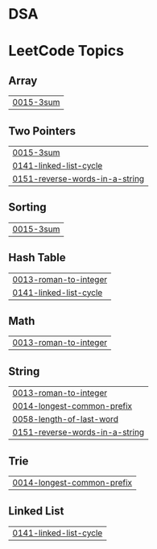 # DSA
<!---LeetCode Topics Start-->
# LeetCode Topics
## Array
|  |
| ------- |
| [0015-3sum](https://github.com/rishitapd/DSA/tree/master/0015-3sum) |
## Two Pointers
|  |
| ------- |
| [0015-3sum](https://github.com/rishitapd/DSA/tree/master/0015-3sum) |
| [0141-linked-list-cycle](https://github.com/rishitapd/DSA/tree/master/0141-linked-list-cycle) |
| [0151-reverse-words-in-a-string](https://github.com/rishitapd/DSA/tree/master/0151-reverse-words-in-a-string) |
## Sorting
|  |
| ------- |
| [0015-3sum](https://github.com/rishitapd/DSA/tree/master/0015-3sum) |
## Hash Table
|  |
| ------- |
| [0013-roman-to-integer](https://github.com/rishitapd/DSA/tree/master/0013-roman-to-integer) |
| [0141-linked-list-cycle](https://github.com/rishitapd/DSA/tree/master/0141-linked-list-cycle) |
## Math
|  |
| ------- |
| [0013-roman-to-integer](https://github.com/rishitapd/DSA/tree/master/0013-roman-to-integer) |
## String
|  |
| ------- |
| [0013-roman-to-integer](https://github.com/rishitapd/DSA/tree/master/0013-roman-to-integer) |
| [0014-longest-common-prefix](https://github.com/rishitapd/DSA/tree/master/0014-longest-common-prefix) |
| [0058-length-of-last-word](https://github.com/rishitapd/DSA/tree/master/0058-length-of-last-word) |
| [0151-reverse-words-in-a-string](https://github.com/rishitapd/DSA/tree/master/0151-reverse-words-in-a-string) |
## Trie
|  |
| ------- |
| [0014-longest-common-prefix](https://github.com/rishitapd/DSA/tree/master/0014-longest-common-prefix) |
## Linked List
|  |
| ------- |
| [0141-linked-list-cycle](https://github.com/rishitapd/DSA/tree/master/0141-linked-list-cycle) |
<!---LeetCode Topics End-->